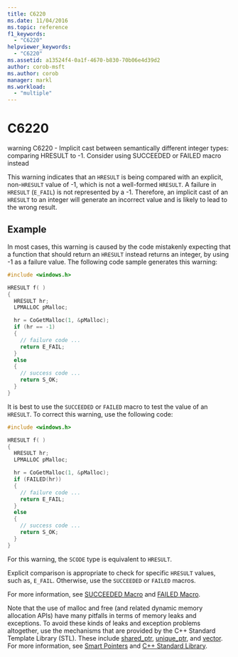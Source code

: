 ```yaml
---
title: C6220
ms.date: 11/04/2016
ms.topic: reference
f1_keywords:
  - "C6220"
helpviewer_keywords:
  - "C6220"
ms.assetid: a13524f4-0a1f-4670-b830-70b06e4d39d2
author: corob-msft
ms.author: corob
manager: markl
ms.workload:
  - "multiple"
---
```

# C6220
warning C6220 - Implicit cast between semantically different integer types: comparing HRESULT to -1. Consider using SUCCEEDED or FAILED macro instead

 This warning indicates that an `HRESULT` is being compared with an explicit, non-`HRESULT` value of -1, which is not a well-formed `HRESULT`. A failure in `HRESULT` (`E_FAIL`) is not represented by a -1. Therefore, an implicit cast of an `HRESULT` to an integer will generate an incorrect value and is likely to lead to the wrong result.

## Example
 In most cases, this warning is caused by the code mistakenly expecting that a function that should return an `HRESULT` instead returns an integer, by using -1 as a failure value. The following code sample generates this warning:

```cpp
#include <windows.h>

HRESULT f( )
{
  HRESULT hr;
  LPMALLOC pMalloc;

  hr = CoGetMalloc(1, &pMalloc);
  if (hr == -1)
  {
    // failure code ...
    return E_FAIL;
  }
  else
  {
    // success code ...
    return S_OK;
  }
}
```

 It is best to use the `SUCCEEDED` or `FAILED` macro to test the value of an `HRESULT`. To correct this warning, use the following code:

```cpp
#include <windows.h>

HRESULT f( )
{
  HRESULT hr;
  LPMALLOC pMalloc;

  hr = CoGetMalloc(1, &pMalloc);
  if (FAILED(hr))
  {
    // failure code ...
    return E_FAIL;
  }
  else
  {
    // success code ...
    return S_OK;
  }
}
```

 For this warning, the `SCODE` type is equivalent to `HRESULT`.

 Explicit comparison is appropriate to check for specific `HRESULT` values, such as, `E_FAIL`. Otherwise, use the `SUCCEEDED` or `FAILED` macros.

 For more information, see [SUCCEEDED Macro](/windows/win32/api/winerror/nf-winerror-succeeded) and [FAILED Macro](/windows/win32/api/winerror/nf-winerror-failed).

 Note that the use of malloc and free (and related dynamic memory allocation APIs) have many pitfalls in terms of memory leaks and exceptions. To avoid these kinds of leaks and exception problems altogether, use the mechanisms that are provided by the C++ Standard Template Library (STL). These include [shared_ptr](/cpp/standard-library/shared-ptr-class), [unique_ptr](/cpp/standard-library/unique-ptr-class), and [vector](/cpp/standard-library/vector). For more information, see [Smart Pointers](/cpp/cpp/smart-pointers-modern-cpp) and [C++ Standard Library](/cpp/standard-library/cpp-standard-library-reference).
